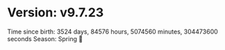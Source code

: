 # Version: v9.7.23
Time since birth: 3524 days, 84576 hours, 5074560 minutes, 304473600 seconds
Season: Spring 🌸
